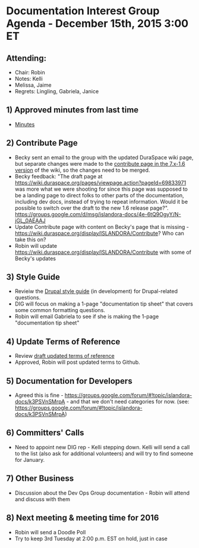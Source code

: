 # Documentation Interest Group Agenda - December 15th, 2015 3:00 ET

## Attending:

* Chair: Robin
* Notes: Kelli
* Melissa, Jaime
* Regrets: Lingling, Gabriela, Janice

## 1) Approved minutes from last time

* [Minutes](https://github.com/islandora-interest-groups/Islandora-Documentation-Interest-Group/blob/master/meetings/2015/Meeting-Notes-2015-11-17.md)

## 2) Contribute Page
* Becky sent an email to the group with the updated DuraSpace wiki page, but separate changes were made to the [contribute page in the 7.x-1.6 version](https://wiki.duraspace.org/display/ISLANDORA/Contribute) of the wiki, so the changes need to be merged.
* Becky feedback: "The draft page at https://wiki.duraspace.org/pages/viewpage.action?pageId=69833971 was more what we were shooting for since this page was supposed to be a landing page to direct folks to other parts of the documentation, including dev docs, instead of trying to repeat information. Would it be possible to switch over the draft to the new 1.6 release page?". https://groups.google.com/d/msg/islandora-docs/4e-6tQ9OgyY/N-jGL_0AEAAJ
* Update Contribute page with content on Becky's page that is missing - https://wiki.duraspace.org/display/ISLANDORA/Contribute? Who can take this on?
* Robin will update https://wiki.duraspace.org/display/ISLANDORA/Contribute with some of Becky's updates

## 3) Style Guide
* Revieiw the [Drupal style guide](https://www.drupal.org/drupalorg/style-guide) (in development) for Drupal-related questions.
* DIG will focus on making a 1-page "documentation tip sheet" that covers some common formatting questions.
* Robin will email Gabriela to see if she is making the 1-page "documentation tip sheet"

## 4) Update Terms of Reference
* Review [draft updated terms of reference](https://docs.google.com/document/d/1kGEH63ND2sqV5Ui5vIq3cWpRwVKx2undA0MhPdReKFY/edit)
* Approved, Robin will post updated terms to Github.

## 5) Documentation for Developers
* Agreed this is fine - https://groups.google.com/forum/#!topic/islandora-docs/k3PSVnSMrpA - and that we don't need categories for now. (see: https://groups.google.com/forum/#!topic/islandora-docs/k3PSVnSMrpA)

## 6) Committers' Calls
* Need to appoint new DIG rep - Kelli stepping down. Kelli will send a call to the list (also ask for additional volunteers) and will try to find someone for January. 

## 7) Other Business
* Discussion about the Dev Ops Group documentation - Robin will attend and discuss with them

## 8) Next meeting & meeting time for 2016
* Robin will send a Doodle Poll
* Try to keep 3rd Tuesday at 2:00 p.m. EST on hold, just in case
